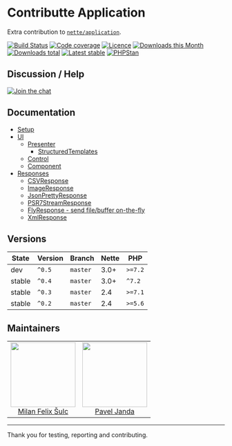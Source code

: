 # Contributte Application

Extra contribution to [`nette/application`](https://github.com/nette/application).

[![Build Status](https://img.shields.io/travis/contributte/application.svg?style=flat-square)](https://travis-ci.org/contributte/application)
[![Code coverage](https://img.shields.io/coveralls/contributte/application.svg?style=flat-square)](https://coveralls.io/r/contributte/application)
[![Licence](https://img.shields.io/packagist/l/contributte/application.svg?style=flat-square)](https://packagist.org/packages/contributte/application)
[![Downloads this Month](https://img.shields.io/packagist/dm/contributte/application.svg?style=flat-square)](https://packagist.org/packages/contributte/application)
[![Downloads total](https://img.shields.io/packagist/dt/contributte/application.svg?style=flat-square)](https://packagist.org/packages/contributte/application)
[![Latest stable](https://img.shields.io/packagist/v/contributte/application.svg?style=flat-square)](https://packagist.org/packages/contributte/application)
[![PHPStan](https://img.shields.io/badge/PHPStan-enabled-brightgreen.svg?style=flat-square)](https://github.com/phpstan/phpstan)

## Discussion / Help

[![Join the chat](https://img.shields.io/gitter/room/contributte/contributte.svg?style=flat-square)](http://bit.ly/ctteg)

## Documentation

- [Setup](.docs/README.md#setup)
- [UI](.docs/README.md#ui)
    - [Presenter](.docs/README.md#presenter)
        - [StructuredTemplates](.docs/README.md#structured-templates)
    - [Control](.docs/README.md#control)
    - [Component](.docs/README.md#component)
- [Responses](.docs/README.md#responses)
    - [CSVResponse](.docs/README.md#csvresponse)
    - [ImageResponse](.docs/README.md#imageresponse)
    - [JsonPrettyResponse](.docs/README.md#psr7streamresponse)
    - [PSR7StreamResponse](.docs/README.md#flyresponse)
    - [FlyResponse - send file/buffer on-the-fly](.docs/README.md#flyresponse)
    - [XmlResponse](.docs/README.md#xmlresponse)

## Versions

| State       | Version | Branch   | Nette | PHP     |
|-------------|---------|----------|-------|---------|
| dev         | `^0.5`  | `master` | 3.0+  | `>=7.2`  |
| stable      | `^0.4`  | `master` | 3.0+  | `^7.2`  |
| stable      | `^0.3`  | `master` | 2.4   | `>=7.1` |
| stable      | `^0.2`  | `master` | 2.4   | `>=5.6` |

## Maintainers

<table>
  <tbody>
    <tr>
      <td align="center">
        <a href="https://github.com/f3l1x">
            <img width="150" height="150" src="https://avatars2.githubusercontent.com/u/538058?v=3&s=150">
        </a>
        </br>
        <a href="https://github.com/f3l1x">Milan Felix Šulc</a>
      </td>
      <td align="center">
        <a href="https://github.com/paveljanda">
            <img width="150" height="150" src="https://avatars2.githubusercontent.com/u/1488874?v=3&s=150">
        </a>
        </br>
        <a href="https://github.com/paveljanda">Pavel Janda</a>
      </td>
    </tr>
  </tbody>
</table>

---

Thank you for testing, reporting and contributing.
